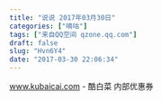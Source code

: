 ```yaml
---
title: "说说 2017年03月30日"
categories: ["嘀咕"]
tags: ["来自QQ空间 qzone.qq.com"]
draft: false
slug: "Hvn6Y4"
date: "2017-03-30 22:06:34"
---
```


www.kubaicai.com - 酷白菜 内部优惠券
